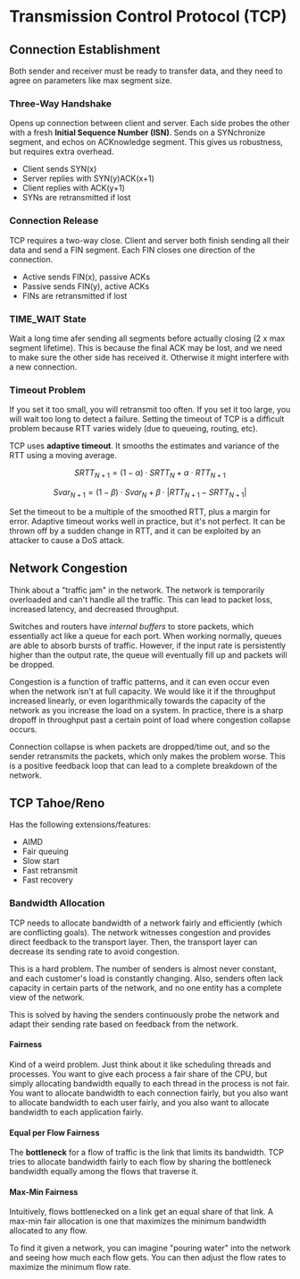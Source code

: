 # Transmission Control Protocol (TCP)

## Connection Establishment

Both sender and receiver must be ready to transfer data, and they need to agree on parameters like max segment size.


### Three-Way Handshake

Opens up connection between client and server. Each side probes the other with a fresh **Initial Sequence Number (ISN)**. Sends on a SYNchronize segment, and echos on ACKnowledge segment. This gives us robustness, but requires extra overhead.

- Client sends SYN(x)
- Server replies with SYN(y)ACK(x+1)
- Client replies with ACK(y+1)
- SYNs are retransmitted if lost


### Connection Release

TCP requires a two-way close. Client and server both finish sending all their data and send a FIN segment. Each FIN closes one direction of the connection.

- Active sends FIN(x), passive ACKs
- Passive sends FIN(y), active ACKs
- FINs are retransmitted if lost

### TIME_WAIT State

Wait a long time afer sending all segments before actually closing (2 x max segment lifetime). This is because the final ACK may be lost, and we need to make sure the other side has received it. Otherwise it might interfere with a new connection.

### Timeout Problem

If you set it too small, you will retransmit too often. If you set it too large, you will wait too long to detect a failure. Setting the timeout of TCP is a difficult problem because RTT varies widely (due to queueing, routing, etc).

TCP uses **adaptive timeout**. It smooths the estimates and variance of the RTT using a moving average.

$$SRTT_{N + 1} = (1 - \alpha) \cdot SRTT_N + \alpha \cdot RTT_{N + 1}$$

$$Svar_{N + 1} = (1 - \beta) \cdot Svar_N + \beta \cdot |RTT_{N + 1} - SRTT_{N + 1}|$$

Set the timeout to be a multiple of the smoothed RTT, plus a margin for error. Adaptive timeout works well in practice, but it's not perfect. It can be thrown off by a sudden change in RTT, and it can be exploited by an attacker to cause a DoS attack.

## Network Congestion

Think about a "traffic jam" in the network. The network is temporarily overloaded and can't handle all the traffic. This can lead to packet loss, increased latency, and decreased throughput.

Switches and routers have *internal buffers* to store packets, which essentially act like a queue for each port. When working normally, queues are able to absorb bursts of traffic. However, if the input rate is persistently higher than the output rate, the queue will eventually fill up and packets will be dropped.

Congestion is a function of traffic patterns, and it can even occur even when the network isn't at full capacity. We would like it if the throughput increased linearly, or even logarithmically towards the capacity of the network as you increase the load on a system. In practice, there is a sharp dropoff in throughput past a certain point of load where congestion collapse occurs.

Connection collapse is when packets are dropped/time out, and so the sender retransmits the packets, which only makes the problem worse. This is a positive feedback loop that can lead to a complete breakdown of the network.

## TCP Tahoe/Reno

Has the following extensions/features:

- AIMD
- Fair queuing
- Slow start
- Fast retransmit
- Fast recovery

### Bandwidth Allocation

TCP needs to allocate bandwidth of a network fairly and efficiently (which are conflicting goals). The network witnesses congestion and provides direct feedback to the transport layer. Then, the transport layer can decrease its sending rate to avoid congestion.

This is a hard problem. The number of senders is almost never constant, and each customer's load is constantly changing. Also, senders often lack capacity in certain parts of the network, and no one entity has a complete view of the network.

This is solved by having the senders continuously probe the network and adapt their sending rate based on feedback from the network.


#### Fairness

Kind of a weird problem. Just think about it like scheduling threads and processes. You want to give each process a fair share of the CPU, but simply allocating bandwidth equally to each thread in the process is not fair. You want to allocate bandwidth to each connection fairly, but you also want to allocate bandwidth to each user fairly, and you also want to allocate bandwidth to each application fairly.

#### Equal per Flow Fairness

The **bottleneck** for a flow of traffic is the link that limits its bandwidth. TCP tries to allocate bandwidth fairly to each flow by sharing the bottleneck bandwidth equally among the flows that traverse it.

#### Max-Min Fairness

Intuitively, flows bottlenecked on a link get an equal share of that link. A max-min fair allocation is one that maximizes the minimum bandwidth allocated to any flow.

To find it given a network, you can imagine "pouring water" into the network and seeing how much each flow gets. You can then adjust the flow rates to maximize the minimum flow rate.
